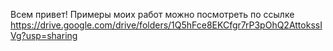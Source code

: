 Всем привет!
Примеры моих работ можно посмотреть по ссылке
https://drive.google.com/drive/folders/1Q5hFce8EKCfgr7rP3pOhQ2AttokssIVg?usp=sharing

